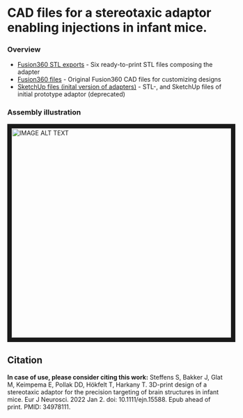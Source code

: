 # CAD files for a stereotaxic adaptor enabling injections in infant mice.

### Overview 
- [Fusion360 STL exports](https://github.com/LoaloaF/stereotaxic-surgery-adapter/tree/main/Fusion360%20STL%20exports "Fusion360 STL exports") - Six ready-to-print STL files composing the adapter
- [Fusion360 files](https://github.com/LoaloaF/stereotaxic-surgery-adapter/tree/main/Fusion360%20files "Fusion360 files") - Original Fusion360 CAD files for customizing designs
- [SketchUp files (inital version of adapters)](https://github.com/LoaloaF/stereotaxic-surgery-adapter/tree/main/SketchUp%20files%20(inital%20version%20of%20adapters)  "SketchUp files (inital version of adapters)") - STL-, and SketchUp files of initial prototype adaptor (deprecated)



<!-- ![Alt text](illustrations/example.PNG?raw=true "Snapshot of modified stereotaxic setup") -->
<!-- <img src="illustrations/example.PNG" alt="drawing" style="width:200px;"/> -->

### Assembly illustration
<a href="http://www.youtube.com/watch?feature=player_embedded&v=tv058SZKGwQ
" target="_blank"><img src="http://img.youtube.com/vi/tv058SZKGwQ/0.jpg" 
alt="IMAGE ALT TEXT" width="640" height="480" border="10" /></a>


## Citation
**In case of use, please consider citing this work:**
Steffens S, Bakker J, Glat M, Keimpema E, Pollak DD, Hökfelt T, Harkany T. 3D-print design of a stereotaxic adaptor for the precision targeting of brain structures in infant mice. Eur J Neurosci. 2022 Jan 2. doi: 10.1111/ejn.15588. Epub ahead of print. PMID: 34978111.

